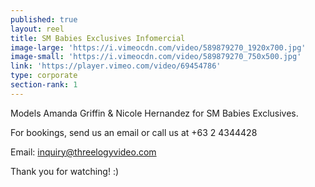 ```yaml
---
published: true
layout: reel
title: SM Babies Exclusives Infomercial
image-large: 'https://i.vimeocdn.com/video/589879270_1920x700.jpg'
image-small: 'https://i.vimeocdn.com/video/589879270_750x500.jpg'
link: 'https://player.vimeo.com/video/69454786'
type: corporate
section-rank: 1
---
```

Models Amanda Griffin & Nicole Hernandez for SM Babies Exclusives. 

For bookings, send us an email or call us at +63 2 4344428

Email: inquiry@threelogyvideo.com

Thank you for watching! :)
